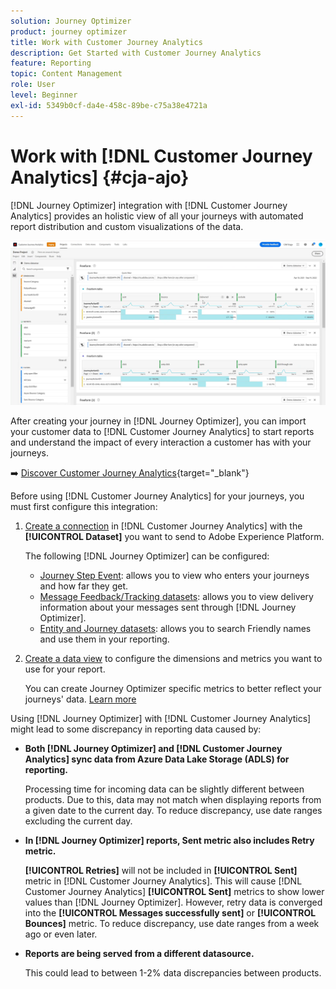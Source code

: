 ```yaml
---
solution: Journey Optimizer
product: journey optimizer
title: Work with Customer Journey Analytics
description: Get Started with Customer Journey Analytics
feature: Reporting
topic: Content Management
role: User
level: Beginner
exl-id: 5349b0cf-da4e-458c-89be-c75a38e4721a
---
```

# Work with [!DNL Customer Journey Analytics] {#cja-ajo}


[!DNL Journey Optimizer] integration with [!DNL Customer Journey Analytics] provides an holistic view of all your journeys with automated report distribution and custom visualizations of the data.

![](assets/cja.png)

After creating your journey in [!DNL Journey Optimizer], you can import your customer data to [!DNL Customer Journey Analytics] to start reports and understand the impact of every interaction a customer has with your journeys. 

➡️ [Discover Customer Journey Analytics](https://experienceleague.adobe.com/docs/analytics-platform/using/cja-landing.html){target="_blank"}

Before using [!DNL Customer Journey Analytics] for your journeys, you must first configure this integration:

1. [Create a connection](https://experienceleague.adobe.com/docs/analytics-platform/using/cja-connections/create-connection.html) in [!DNL Customer Journey Analytics] with the **[!UICONTROL Dataset]** you want to send to Adobe Experience Platform. 

    The following [!DNL Journey Optimizer] can be configured:
    * [Journey Step Event](../data/datasets-query-examples.md#journey-step-event): allows you to view who enters your journeys and how far they get. 
    * [Message Feedback/Tracking datasets](../data/datasets-query-examples.md#message-feedback-event-dataset): allows you to view delivery information about your messages sent through [!DNL Journey Optimizer].
    * [Entity and Journey datasets](../data/datasets-query-examples.md#entity-dataset): allows you to search Friendly names and use them in your reporting. 

1. [Create a data view](https://experienceleague.adobe.com/docs/analytics-platform/using/cja-dataviews/create-dataview.html) to configure the dimensions and metrics you want to use for your report.

    You can create Journey Optimizer specific metrics to better reflect your journeys' data. [Learn more](https://experienceleague.adobe.com/docs/analytics-platform/using/integrations/ajo.html#configure-the-data-view-to-accommodate-journey-optimizer-dimensions-and-metrics)


Using [!DNL Journey Optimizer] with [!DNL Customer Journey Analytics] might lead to some discrepancy in reporting data caused by:

* **Both [!DNL Journey Optimizer] and [!DNL Customer Journey Analytics] sync data from Azure Data Lake Storage (ADLS) for reporting.** 
    
    Processing time for incoming data can be slightly different between products. Due to this, data may not match when displaying reports from a given date to the current day. To reduce discrepancy, use date ranges excluding the current day.

* **In [!DNL Journey Optimizer] reports, Sent metric also includes Retry metric.** 

    **[!UICONTROL Retries]** will not be included in **[!UICONTROL Sent]** metric in [!DNL Customer Journey Analytics]. This will cause [!DNL Customer Journey Analytics] **[!UICONTROL Sent]** metrics to show lower values than [!DNL Journey Optimizer]. However, retry data is converged into the **[!UICONTROL Messages successfully sent]** or **[!UICONTROL Bounces]** metric.
    To reduce discrepancy, use date ranges from a week ago or even later.

* **Reports are being served from a different datasource.** 
    
    This could lead to between 1-2% data discrepancies between products.
